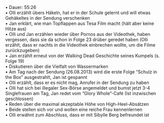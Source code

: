 • Dauer: 55:26  
• Olli erzählt übers Häkeln, hat er in der Schule gelernt und will etwas Gehäkeltes in der Sendung verschenken  
• Jan erklärt, wie man Topflappen aus Tesa Film macht (hält aber keine Hitze aus)  
• Olli und Jan erzählen wieder über Pornos aus der Videothek, haben vergessen, dass sie da schon in Folge 23 drüber geredet haben (Olli erzählt, dass er nachts in die Videothek einbrechen wollte, um die Filme zurückzugeben)  
• Jan erzählt erneut von der Walking Dead Geschichte seines Kumpels (s. Folge 19)  
• Diskutieren über die Vielfalt von Wassermarken  
• Am Tag nach der Sendung (26.08.2013) wird die erste Folge “Schulz in the Box” ausgestrahlt, Jan ist gespannt  
• Olli erzählt, dass er es nicht mag, Anrufer in der Sendung zu haben  
• Olli hat sich bei illegaler Sex-Börse angemeldet und bumst jetzt 3-4 Singlefrauen am Tag, Jan redet vom “Glory Whole”-Café (Ist inzwischen geschlossen)  
• Reden über die maximal akzeptable Höhe von High-Heel-Absätzen  
• Beide stellen sich vor und wollen eine reiche Frau kennenlernen  
• Olli erwähnt zum Abschluss, dass er mit Sibylle Berg befreundet ist  
